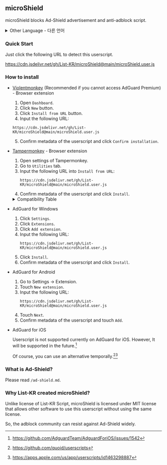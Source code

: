 ## microShield
microShield blocks Ad-Shield advertisement and anti-adblock script.

<details>
<summary>Other Language - 다른 언어</summary>

한국어: https://github.com/List-KR/microShield/blob/main/README.ko.md

</details>

### Quick Start
Just click the following URL to detect this userscript.

https://cdn.jsdelivr.net/gh/List-KR/microShield@main/microShield.user.js

### How to install
- [Violentmonkey](https://addons.mozilla.org/en-US/firefox/addon/violentmonkey/) (Recommended if you cannot access AdGuard Premium) - Browser extension
    1. Open `Dashboard`.
    2. Click `New` button.
    3. Click `Install from URL` button.
    4. Input the following URL:
    ```
    https://cdn.jsdelivr.net/gh/List-KR/microShield@main/microShield.user.js
    ```
    5. Confirm metadata of the userscript and click `Confirm installation`.

- [Tampermonkey](https://addons.mozilla.org/en-US/firefox/addon/tampermonkey/) - Browser extension
    1. Open settings of Tampermonkey.
    2. Go to `Utilities` tab.
    3. Input the following URL into `Install from URL`:
        ```
        https://cdn.jsdelivr.net/gh/List-KR/microShield@main/microShield.user.js
        ```
    4. Confirm metadata of the userscript and click `Install`.

    <details>
    <summary>Compatibility Table</summary>

    Browser Extension | License | Status
    ----------------- | ------ | -------
    [Tampermonkey](https://www.tampermonkey.net/) | Proprietary (Donationware) | ✔
    [Greasemonkey](https://www.greasespot.net/) | MIT | ✘
    [Violentmonkey](https://violentmonkey.github.io/) | MIT | ✔

    </details>
    
- AdGuard for Windows
    1. Click `Settings`.
    2. Click `Extensions`.
    3. Click `Add extension`.
    4. Input the following URL:
        ```
        https://cdn.jsdelivr.net/gh/List-KR/microShield@main/microShield.user.js
        ```
    5. Click `Install`.
    6. Confirm metadata of the userscript and click `Install`.


- AdGuard for Android
    1. Go to Settings -> Extension.
    2. Touch `New extension`.
    3. Input the following URL:
        ```
        https://cdn.jsdelivr.net/gh/List-KR/microShield@main/microShield.user.js
        ```
    4. Touch `Next`.
    5. Confirm metadata of the userscript and touch `Add`.


 - AdGuard for iOS

    Userscript is not supported currently on AdGuard for iOS.
    However, It will be supported in the future.[^1]
    
    Of course, you can use an alternative temporally.[^2][^3]


[^1]: https://github.com/AdguardTeam/AdguardForiOS/issues/1542
[^2]: https://github.com/quoid/userscripts
[^3]: https://apps.apple.com/us/app/userscripts/id1463298887


### What is Ad-Shield?
Please read `/ad-shield.md`.

### Why List-KR created microShield?
Unlike license of List-KR Script, microShield is licensed under MIT license that allows other software to use this userscript without using the same license.

So, the adblock community can resist against Ad-Shield widely.